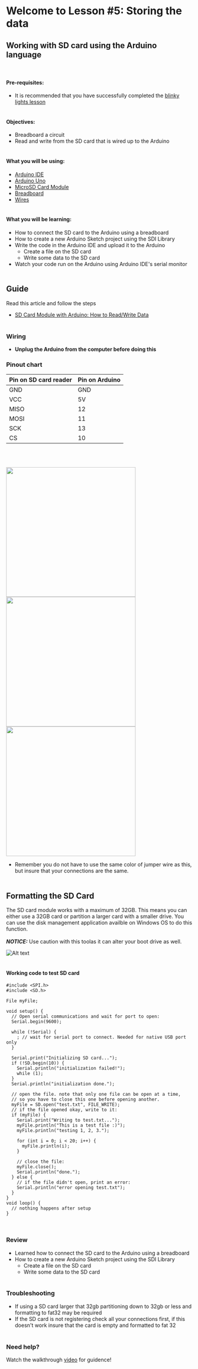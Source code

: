 # Welcome to Lesson #5: Storing the data

## Working with SD card using the Arduino language
<br>

#### Pre-requisites:
- It is recommended that you have successfully completed the [blinky lights lesson](/c/arduino/lesson1/)
<br><br>

#### Objectives:
- Breadboard a circuit
- Read and write from the SD card that is wired up to the Arduino 
<br><br>

#### What you will be using:
- [Arduino IDE](screenshots/arduino-ide.png)
- [Arduino Uno](screenshots/arduino-uno-r3.png)
- [MicroSD Card Module](../lesson1/photos/sd_card_module.jpg)
- [Breadboard](screenshots/breadboard.png)
- [Wires](../lesson3/screenshots/1956-02.jpg)
<br><br>

#### What you will be learning:
- How to connect the SD card to the Arduino using a breadboard
- How to create a new Arduino Sketch project using the SDI Library
- Write the code in the Arduino IDE and upload it to the Arduino
  - Create a file on the SD card
  - Write some data to the SD card
- Watch your code run on the Arduino using Arduino IDE's serial monitor
<br><br>

## Guide
Read this article  and follow the steps
- [SD Card Module with Arduino: How to Read/Write Data](https://create.arduino.cc/projecthub/electropeak/sd-card-module-with-arduino-how-to-read-write-data-37f390)
<br><br>

### Wiring
- **Unplug the Arduino from the computer before doing this**

### Pinout chart
Pin on SD card reader | Pin on Arduino  
------ | ------
GND   | GND  
VCC   | 5V  
MISO   | 12  
MOSI   | 11  
SCK   | 13  
CS   | 10  
<br><br>

<img src=screenshots/SDCardSIDE.jpg width="350" ><br>
<img src=screenshots/ArduinoSdcard1.jpg width="350" ><br>
<img src=screenshots/ArduinoSDcard2.jpg width="350" ><br>
- Remember you do not have to use the same color of jumper wire as this, but insure that your connections are the same. 
<br><br>

## Formatting the SD Card
The SD card module works with a maximum of 32GB. This means you can either use a 32GB card or partition a larger card with a smaller drive. You can use the disk management application availble on Windows OS to do this function.<br><br>
***NOTICE:*** Use caution with this toolas it can alter your boot drive as well.

![Alt text](videos/sdCardFormat.gif)
<br><br>
#### Working code to test SD card
```
#include <SPI.h>
#include <SD.h>

File myFile;

void setup() {
  // Open serial communications and wait for port to open:
  Serial.begin(9600);

  while (!Serial) {
    ; // wait for serial port to connect. Needed for native USB port only
  }

  Serial.print("Initializing SD card...");
  if (!SD.begin(10)) {
    Serial.println("initialization failed!");
    while (1);
  }
  Serial.println("initialization done.");

  // open the file. note that only one file can be open at a time,
  // so you have to close this one before opening another.
  myFile = SD.open("test.txt", FILE_WRITE);
  // if the file opened okay, write to it:
  if (myFile) {
    Serial.print("Writing to test.txt...");
    myFile.println("This is a test file :)");
    myFile.println("testing 1, 2, 3.");

    for (int i = 0; i < 20; i++) {
      myFile.println(i);
    }

    // close the file:
    myFile.close();
    Serial.println("done.");
  } else {
    // if the file didn't open, print an error:
    Serial.println("error opening test.txt");
  }
}
void loop() {
  // nothing happens after setup
}
```
<br>

### Review
- Learned how to connect the SD card to the Arduino using a breadboard
- How to create a new Arduino Sketch project using the SDI Library
  - Create a file on the SD card
  - Write some data to the SD card
<br><br>

### Troubleshooting
- If using a SD card larger that 32gb partitioning down to 32gb or less and formatting to fat32 may be required
- If the SD card is not registering check all your connections first, if this doesn't work insure that the card is empty and formatted to fat 32
<br><br>

### Need help?
Watch the walkthrough [video](videos/Lesson5.mp4?raw=true) for guidence!